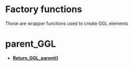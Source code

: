 # Factory functions

Those are wrapper functions used to create GGL elements

# parent_GGL

- **[Return_GGL_parent()](https://github.com/Ced30/GML-GUI-Library-GGL-Documentation/blob/main/API/GGL_factory/Return_GGL_parent.md)**
